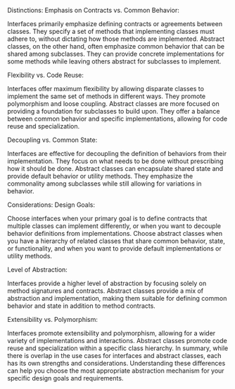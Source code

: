 Distinctions:
Emphasis on Contracts vs. Common Behavior:

Interfaces primarily emphasize defining contracts or agreements between classes. They specify a set of methods that implementing classes must adhere to, without dictating how those methods are implemented.
Abstract classes, on the other hand, often emphasize common behavior that can be shared among subclasses. They can provide concrete implementations for some methods while leaving others abstract for subclasses to implement.

Flexibility vs. Code Reuse:

Interfaces offer maximum flexibility by allowing disparate classes to implement the same set of methods in different ways. They promote polymorphism and loose coupling.
Abstract classes are more focused on providing a foundation for subclasses to build upon. They offer a balance between common behavior and specific implementations, allowing for code reuse and specialization.

Decoupling vs. Common State:

Interfaces are effective for decoupling the definition of behaviors from their implementation. They focus on what needs to be done without prescribing how it should be done.
Abstract classes can encapsulate shared state and provide default behavior or utility methods. They emphasize the commonality among subclasses while still allowing for variations in behavior.

Considerations:
Design Goals:

Choose interfaces when your primary goal is to define contracts that multiple classes can implement differently, or when you want to decouple behavior definitions from implementations.
Choose abstract classes when you have a hierarchy of related classes that share common behavior, state, or functionality, and when you want to provide default implementations or utility methods.

Level of Abstraction:

Interfaces provide a higher level of abstraction by focusing solely on method signatures and contracts.
Abstract classes provide a mix of abstraction and implementation, making them suitable for defining common behavior and state in addition to method contracts.

Extensibility vs. Polymorphism:

Interfaces promote extensibility and polymorphism, allowing for a wider variety of implementations and interactions.
Abstract classes promote code reuse and specialization within a specific class hierarchy.
In summary, while there is overlap in the use cases for interfaces and abstract classes, each has its own strengths and considerations. Understanding these differences can help you choose the most appropriate abstraction mechanism for your specific design goals and requirements.
